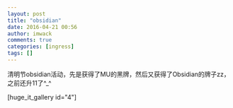 ```yaml
---
layout: post
title: "obsidian"
date: 2016-04-21 00:56
author: imwack
comments: true
categories: [ingress]
tags: []
---
```

清明节obsidian活动，先是获得了MU的黑牌，然后又获得了Obsidian的牌子zz，之前还升11了^_^

[huge_it_gallery id="4"]
